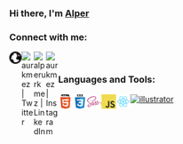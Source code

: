 ### Hi there, I'm [Alper][website]

### Connect with me:

[<img align="left" alt="alperurkmez.xyz" width="22px" src="https://raw.githubusercontent.com/iconic/open-iconic/master/svg/globe.svg" />][website]
[<img align="left" alt="aurkmez | Twitter" width="22px" src="https://cdn.jsdelivr.net/npm/simple-icons@v3/icons/twitter.svg" />][twitter]
[<img align="left" alt="alperurkmez | LinkedIn" width="22px" src="https://cdn.jsdelivr.net/npm/simple-icons@v3/icons/linkedin.svg" />][linkedin]
[<img align="left" alt="aurkmez | Instagram" width="22px" src="https://cdn.jsdelivr.net/npm/simple-icons@v3/icons/instagram.svg" />][instagram]

<br />

### Languages and Tools:

<img align="left" alt="HTML5" width="26px" src="https://raw.githubusercontent.com/github/explore/80688e429a7d4ef2fca1e82350fe8e3517d3494d/topics/html/html.png" />
<img align="left" alt="CSS3" width="26px" src="https://raw.githubusercontent.com/github/explore/80688e429a7d4ef2fca1e82350fe8e3517d3494d/topics/css/css.png" />
<img align="left" alt="Sass" width="26px" src="https://raw.githubusercontent.com/github/explore/80688e429a7d4ef2fca1e82350fe8e3517d3494d/topics/sass/sass.png" />
<img align="left" alt="JavaScript" width="26px" src="https://raw.githubusercontent.com/github/explore/80688e429a7d4ef2fca1e82350fe8e3517d3494d/topics/javascript/javascript.png" />
<img align="left" alt="React" width="26px" src="https://raw.githubusercontent.com/github/explore/80688e429a7d4ef2fca1e82350fe8e3517d3494d/topics/react/react.png" />
<p align="left"> <a href="https://www.adobe.com/in/products/illustrator.html" target="_blank"> <img src="https://www.vectorlogo.zone/logos/adobe_illustrator/adobe_illustrator-icon.svg" alt="illustrator" width="26" /> </a> </p>

<br />
<br />

[website]: https://alperurkmez.xyz
[twitter]: https://twitter.com/aurkmez
[instagram]: https://instagram.com/aurkmez
[linkedin]: https://linkedin.com/in/alperurkmez
